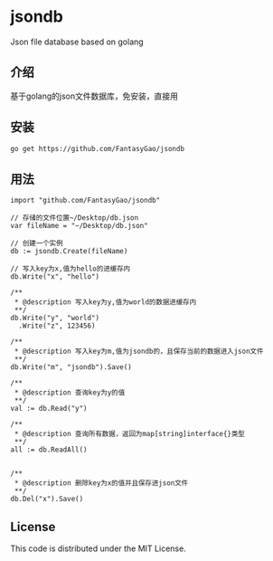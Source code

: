 # jsondb 
Json file database based on golang

## 介绍
基于golang的json文件数据库，免安装，直接用

## 安装

```bash
go get https://github.com/FantasyGao/jsondb
```

## 用法
```golang
import "github.com/FantasyGao/jsondb"

// 存储的文件位置~/Desktop/db.json
var fileName = "~/Desktop/db.json"

// 创建一个实例
db := jsondb.Create(fileName)

// 写入key为x,值为hello的进缓存内
db.Write("x", "hello")

/**
 * @description 写入key为y,值为world的数据进缓存内
 **/ 
db.Write("y", "world")
  .Write("z", 123456)

/**
 * @description 写入key为m,值为jsondb的，且保存当前的数据进入json文件
 **/ 
db.Write("m", "jsondb").Save()

/**
 * @description 查询key为y的值
 **/ 
val := db.Read("y")

/**
 * @description 查询所有数据，返回为map[string]interface{}类型
 **/ 
all := db.ReadAll()


/**
 * @description 删除key为x的值并且保存进json文件
 **/ 
db.Del("x").Save()
```

## License
This code is distributed under the MIT License.
